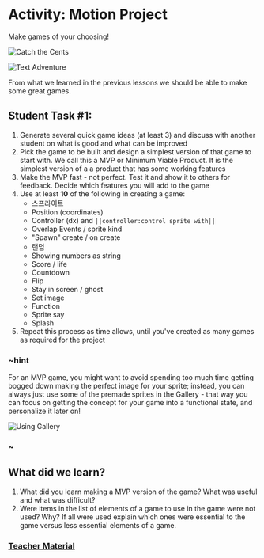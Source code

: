 # Activity: Motion Project

Make games of your choosing!

![Catch the Cents](/static/courses/csintro/motion-and-events/catch-the-cents.gif)

![Text Adventure](/static/courses/csintro/motion-and-events/text-adventure.gif)

From what we learned in the previous lessons we should be able to make some great games.

## Student Task #1:

1. Generate several quick game ideas (at least 3) and discuss with another student on what is good and what can be improved
2. Pick the game to be built and design a simplest version of that game to start with. We call this a MVP or Minimum Viable Product. It is the simplest version of a a product that has some working features
3. Make the MVP fast - not perfect. Test it and show it to others for feedback. Decide which features you will add to the game
4. Use at least **10** of the following in creating a game: 
    - 스프라이트
    - Position (coordinates)
    - Controller (dx) and `||controller:control sprite with||`
    - Overlap Events / sprite kind
    - "Spawn" create / on create
    - 랜덤
    - Showing numbers as string
    - Score / life
    - Countdown
    - Flip
    - Stay in screen / ghost
    - Set image
    - Function
    - Sprite say
    - Splash
5. Repeat this process as time allows, until you've created as many games as required for the project

### ~hint

For an MVP game, you might want to avoid spending too much time getting bogged down making the perfect image for your sprite; instead, you can always just use some of the premade sprites in the Gallery - that way you can focus on getting the concept for your game into a functional state, and personalize it later on!

![Using Gallery](/static/courses/csintro/motion-and-events/image-gallery.gif)

### ~

## What did we learn?

1. What did you learn making a MVP version of the game? What was useful and what was difficult?
2. Were items in the list of elements of a game to use in the game were not used? Why? If all were used explain which ones were essential to the game versus less essential elements of a game.

### [Teacher Material](/courses/csintro/about/teachers)